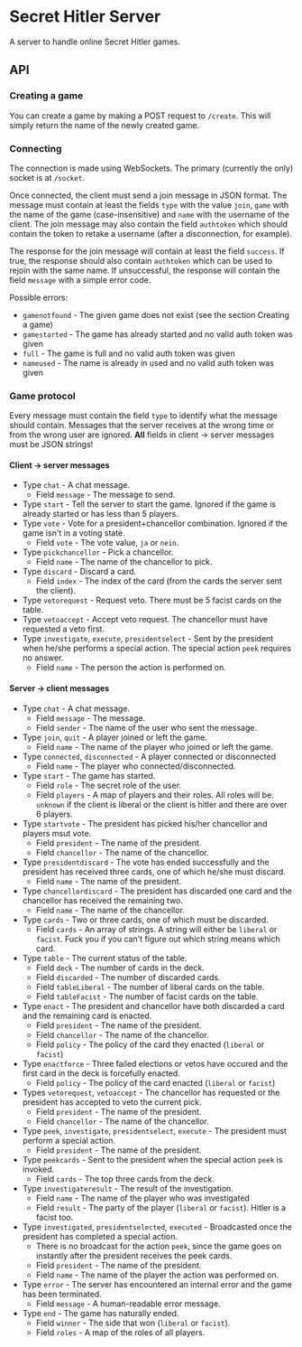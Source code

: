# Secret Hitler Server
A server to handle online Secret Hitler games.

## API
### Creating a game
You can create a game by making a POST request to `/create`. This will simply return the name of the newly created game.

### Connecting
The connection is made using WebSockets. The primary (currently the only) socket is at `/socket`.

Once connected, the client must send a join message in JSON format. The message must contain at least the fields `type` with the value `join`, `game` with the name of the game (case-insensitive) and `name` with the username of the client. The join message may also contain the field `authtoken` which should contain the token to retake a username (after a disconnection, for example).

The response for the join message will contain at least the field `success`. If true, the response should also contain `authtoken` which can be used to rejoin with the same name. If unsuccessful, the response will contain the field `message` with a simple error code.

Possible errors:
* `gamenotfound` - The given game does not exist (see the section Creating a game)
* `gamestarted` - The game has already started and no valid auth token was given
* `full` - The game is full and no valid auth token was given
* `nameused` - The name is already in used and no valid auth token was given

### Game protocol
Every message must contain the field `type` to identify what the message should contain.
Messages that the server receives at the wrong time or from the wrong user are ignored.
**All** fields in client -> server messages must be JSON strings!

#### Client -> server messages
* Type `chat` - A chat message.
  * Field `message` - The message to send.
* Type `start` - Tell the server to start the game. Ignored if the game is already started or has less than 5 players.
* Type `vote` - Vote for a president+chancellor combination. Ignored if the game isn't in a voting state.
  * Field `vote` - The vote value, `ja` or `nein`.
* Type `pickchancellor` - Pick a chancellor.
  * Field `name` - The name of the chancellor to pick.
* Type `discard` - Discard a card.
  * Field `index` - The index of the card (from the cards the server sent the client).
* Type `vetorequest` - Request veto. There must be 5 facist cards on the table.
* Type `vetoaccept` - Accept veto request. The chancellor must have requested a veto first.
* Type `investigate`, `execute`, `presidentselect` - Sent by the president when he/she performs a special action. The special action `peek` requires no answer.
  * Field `name` - The person the action is performed on.

#### Server -> client messages
* Type `chat` - A chat message.
  * Field `message` - The message.
  * Field `sender` - The name of the user who sent the message.
* Type `join`, `quit` - A player joined or left the game.
  * Field `name` - The name of the player who joined or left the game.
* Type `connected`, `disconnected` - A player connected or disconnected
  * Field `name` - The player who connected/disconnected.
* Type `start` - The game has started.
  * Field `role` - The secret role of the user.
  * Field `players` - A map of players and their roles. All roles will be. `unknown` if the client is liberal or the client is hitler and there are over 6 players.
* Type `startvote` - The president has picked his/her chancellor and players msut vote.
  * Field `president` - The name of the president.
  * Field `chancellor` - The name of the chancellor.
* Type `presidentdiscard` - The vote has ended successfully and the president has received three cards, one of which he/she must discard.
  * Field `name` - The name of the president.
* Type `chancellordiscard` - The president has discarded one card and the chancellor has received the remaining two.
  * Field `name` - The name of the chancellor.
* Type `cards` - Two or three cards, one of which must be discarded.
  * Field `cards` - An array of strings. A string will either be `liberal` or `facist`. Fuck you if you can't figure out which string means which card.
* Type `table` - The current status of the table.
  * Field `deck` - The number of cards in the deck.
  * Field `discarded` - The number of discarded cards.
  * Field `tableLiberal` - The number of liberal cards on the table.
  * Field `tableFacist` - The number of facist cards on the table.
* Type `enact` - The president and chancellor have both discarded a card and the remaining card is enacted.
  * Field `president` - The name of the president.
  * Field `chancellor` - The name of the chancellor.
  * Field `policy` - The policy of the card they enacted (`liberal` or `facist`)
* Type `enactforce` - Three failed elections or vetos have occured and the first card in the deck is forcefully enacted.
  * Field `policy` - The policy of the card enacted (`liberal` or `facist`)
* Types `vetorequest`, `vetoaccept` - The chancellor has requested or the president has accepted to veto the current pick.
  * Field `president` - The name of the president.
  * Field `chancellor` - The name of the chancellor.
* Type `peek`, `investigate`, `presidentselect`, `execute` - The president must perform a special action.
  * Field `president` - The name of the president.
* Type `peekcards` - Sent to the president when the special action `peek` is invoked.
  * Field `cards` - The top three cards from the deck.
* Type `investigateresult` - The result of the investigation.
  * Field `name` - The name of the player who was investigated
  * Field `result` - The party of the player (`liberal` or `facist`). Hitler is a facist too.
* Type `investigated`, `presidentselected`, `executed` - Broadcasted once the president has completed a special action.
  * There is no broadcast for the action `peek`, since the game goes on instantly after the president receives the peek cards.
  * Field `president` - The name of the president.
  * Field `name` - The name of the player the action was performed on.
* Type `error` - The server has encountered an internal error and the game has been terminated.
  * Field `message` - A human-readable error message.
* Type `end` - The game has naturally ended.
  * Field `winner` - The side that won (`liberal` or `facist`).
  * Field `roles` - A map of the roles of all players.
